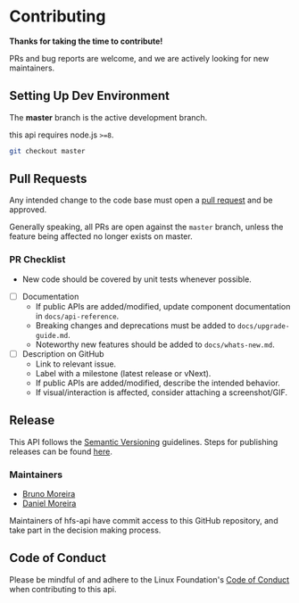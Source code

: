 # Contributing

**Thanks for taking the time to contribute!**

PRs and bug reports are welcome, and we are actively looking for new maintainers.

## Setting Up Dev Environment

The **master** branch is the active development branch.

this api requires node.js `>=8`.

```bash
git checkout master

```


## Pull Requests

Any intended change to the code base must open a [pull request](https://help.github.com/articles/creating-a-pull-request/) and be approved. 

Generally speaking, all PRs are open against the `master` branch, unless the feature being affected no longer exists on master.

### PR Checklist


  + New code should be covered by unit tests whenever possible.
- [ ] Documentation
  + If public APIs are added/modified, update component documentation in `docs/api-reference`.
  + Breaking changes and deprecations must be added to `docs/upgrade-guide.md`.
  + Noteworthy new features should be added to `docs/whats-new.md`.
- [ ] Description on GitHub
  + Link to relevant issue.
  + Label with a milestone (latest release or vNext).
  + If public APIs are added/modified, describe the intended behavior.
  + If visual/interaction is affected, consider attaching a screenshot/GIF.


## Release

This API follows the [Semantic Versioning](https://semver.org/) guidelines. Steps for publishing releases can be found [here](https://www.github.com/visgl/tsc/tree/master/developer-process).


### Maintainers

- [Bruno Moreira](https://github.com/bmmoreira)
- [Daniel Moreira](https://github.com/dmmrj)

Maintainers of hfs-api have commit access to this GitHub repository, and take part in the decision making process.


## Code of Conduct

Please be mindful of and adhere to the Linux Foundation's [Code of Conduct](https://lfprojects.org/policies/code-of-conduct/) when contributing to this api.
